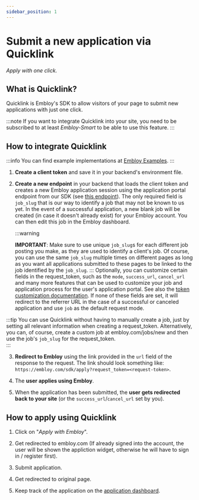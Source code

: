 ```yaml
---
sidebar_position: 1
---
```


# Submit a new application via Quicklink

_Apply with one click._

## What is Quicklink?

Quicklink is Embloy's SDK to allow visitors of your page to submit new applications with just one click.

:::note
If you want to integrate Quicklink into your site, you need to be subscribed to at least _Embloy-Smart_ to be able to use this feature. 
:::

## How to integrate Quicklink


:::info
You can find example implementations at [Embloy Examples](https://github.com/embloy/embloy-examples).
:::

1. **Create a client token** and save it in your backend's environment file.

2. **Create a new endpoint** in your backend that loads the client token and creates a new Embloy application session using the application portal endpoint from our SDK (see [this endpoint](https://www.postman.com/embloy/workspace/embloy-workspace/request/24977803-7629b41f-882f-4897-bacd-5b900378eac6)).
The only required field is `job_slug` that is our way to identify a job that may not be known to us yet. In the event of a successful application, a new blank job will be created (in case it doesn't already exist) for your Embloy account. You can then edit this job in the Embloy dashboard.

    :::warning

    **IMPORTANT**: Make sure to use unique `job_slug`s for each different job posting you make, as they are used to identify a client's job. Of course, you can use the same `job_slug` multiple times on different pages as long as you want all applications submitted to these pages to be linked to the job identified by the `job_slug`.
    :::
    Optionally, you can customize certain fields in the request_token, such as the `mode`, `success_url`, `cancel_url` and many more features that can be used to customize your job and application process for the user's application portal. See also the [token customization documentation](https://developers.embloy.com/docs/core/quicklink/token_customization).
    If none of these fields are set, it will redirect to the referrer URL in the case of a successful or canceled application and use `job` as the default request mode.

:::tip
You can use Quicklink without having to manually create a job, just by setting all relevant information when creating a request_token. Alternatively, you can, of course, create a custom job at embloy.com/jobs/new and then use the job's `job_slug` for the request_token.  
:::

3. **Redirect to Embloy** using the link provided in the `url` field of the response to the request. The link should look something like: `https://embloy.com/sdk/apply?request_token=<request-token>`.

4. The **user applies using Embloy**.

5. When the application has been submitted, the **user gets redirected back to your site** (or the `success_url`/`cancel_url` set by you).

## How to apply using Quicklink

1. Click on "_Apply with Embloy_".

2. Get redirected to embloy.com (If already signed into the account, the user will be shown the appliction widget, otherwise he will have to sign in / register first).

3. Submit application.

4. Get redirected to original page.

5. Keep track of the application on the [application dashboard](https://embloy.com/dashboard/applications).

